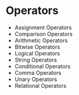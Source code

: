 # Operators

-   Assignment Operators
-   Comparison Operators
-   Arithmetic Operators
-   Bitwise Operators
-   Logical Operators
-   String Operators
-   Conditional Operators
-   Comma Operators
-   Unary Operators
-   Relational Operators
<!--stackedit_data:
eyJoaXN0b3J5IjpbMjAxMjQ2ODUxNiw3MzA5OTgxMTZdfQ==
-->